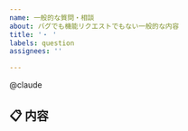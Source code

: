 ```yaml
---
name: 一般的な質問・相談
about: バグでも機能リクエストでもない一般的な内容
title: '・ '
labels: question
assignees: ''

---
```


@claude

## 📋 内容
